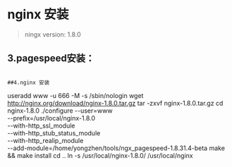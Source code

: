 # nginx 安装

>ningx version: 1.8.0






## 3.pagespeed安装：


```

##4.nginx 安装

```
useradd www -u 666 -M -s /sbin/nologin
wget http://nginx.org/download/nginx-1.8.0.tar.gz 
tar -zxvf nginx-1.8.0.tar.gz 
cd nginx-1.8.0 
./configure --user=www \
--prefix=/usr/local/nginx-1.8.0 \
--with-http_ssl_module \
--with-http_stub_status_module \
--with-http_realip_module \
--add-module=/home/yongzhen/tools/ngx_pagespeed-1.8.31.4-beta
make && make install
cd ..
ln -s /usr/local/nginx-1.8.0/ /usr/local/nginx
```